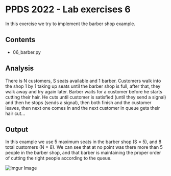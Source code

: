 # PPDS 2022 - Lab exercises 6

In this exercise we try to implement the barber shop example.

## Contents
- 06_barber.py

## Analysis
There is N customers, S seats available and 1 barber. Customers walk into the shop 1 by 1 taking up seats until the barber shop is full, after that, they walk away and try again later. Barber waits for a customer before he starts cutting their hair. He cuts until customer is satisfied (until they send a signal) and then he stops (sends a signal), then both finish and the customer leaves, then next one comes in and the next customer in queue gets their hair cut...

## Output

In this example we use 5 maximum seats in the barber shop (S = 5), and 8 total customers (N = 8). We can see that at no point was there more than 5 people in the barber shop, and that barber is maintaining the proper order of cutting the right people according to the queue.

![Imgur Image](https://i.imgur.com/AxlWK1K.png)



[//]: # (These are reference links used in the body of this note and get stripped out when the markdown processor does its job. There is no need to format nicely because it shouldn't be seen. Thanks SO - http://stackoverflow.com/questions/4823468/store-comments-in-markdown-syntax)

   [dill]: <https://github.com/joemccann/dillinger>
   [git-repo-url]: <https://github.com/joemccann/dillinger.git>
   [john gruber]: <http://daringfireball.net>
   [df1]: <http://daringfireball.net/projects/markdown/>
   [markdown-it]: <https://github.com/markdown-it/markdown-it>
   [Ace Editor]: <http://ace.ajax.org>
   [node.js]: <http://nodejs.org>
   [Twitter Bootstrap]: <http://twitter.github.com/bootstrap/>
   [jQuery]: <http://jquery.com>
   [@tjholowaychuk]: <http://twitter.com/tjholowaychuk>
   [express]: <http://expressjs.com>
   [AngularJS]: <http://angularjs.org>
   [Gulp]: <http://gulpjs.com>

   [PlDb]: <https://github.com/joemccann/dillinger/tree/master/plugins/dropbox/README.md>
   [PlGh]: <https://github.com/joemccann/dillinger/tree/master/plugins/github/README.md>
   [PlGd]: <https://github.com/joemccann/dillinger/tree/master/plugins/googledrive/README.md>
   [PlOd]: <https://github.com/joemccann/dillinger/tree/master/plugins/onedrive/README.md>
   [PlMe]: <https://github.com/joemccann/dillinger/tree/master/plugins/medium/README.md>
   [PlGa]: <https://github.com/RahulHP/dillinger/blob/master/plugins/googleanalytics/README.md>
